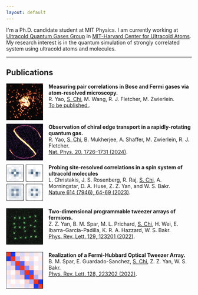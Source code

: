 ```yaml
---
layout: default
---
```

I'm a Ph.D. candidate student at MIT Physics. I am currently working at [Ultracold Quantum Gases Group](https://quantumgas.mit.edu/) in [MIT-Harvard Center for Ultracold Atoms](http://cua.mit.edu). My research interest is in the quantum simulation of strongly correlated system using ultracold atoms and molecules.

---

## Publications

<div style="overflow: hidden; margin-bottom: 10px;">
  <img src="assets/img/becmicroscope.png" alt="BEC Microscope" width="100px" style="float:left; padding-right:15px; padding-bottom:0px;" />
  <strong>Measuring pair correlations in Bose and Fermi gases via atom-resolved microscopy.</strong><br>
  R. Yao, <u>S. Chi</u>, M. Wang, R. J. Fletcher, M. Zwierlein.<br>
  <a href="https://">To be published.</a>.
</div>

<div style="overflow: hidden; margin-bottom: 10px;">
  <img src="assets/img/edgestate.png" alt="Edge State" width="100px" style="float:left; padding-right:15px; padding-bottom:0px;" />
  <strong>Observation of chiral edge transport in a rapidly-rotating quantum gas.</strong><br>
  R. Yao, <u>S. Chi</u>, B. Mukherjee, A. Shaffer, M. Zwierlein, R. J. Fletcher.<br>
  <a href="https://www.nature.com/articles/s41567-024-02617-7">Nat. Phys. 20, 1726–1731 (2024)</a>.
</div>
<div style="overflow: hidden; margin-bottom: 20px;">
  <img src="assets/img/mol_corr.jpg" alt="Molecular Correlations" width="100px" style="float:left; padding-right:15px; padding-bottom:0px;" />
  <strong>Probing site-resolved correlations in a spin system of ultracold molecules</strong><br>
  L. Christakis, J. S. Rosenberg, R. Raj, <u>S. Chi</u>, A. Morningstar, D. A. Huse, Z. Z. Yan, and W. S. Bakr.<br>
  <a href="https://www.nature.com/articles/s41586-022-05558-4">Nature 614 (7946), 64-69 (2023)</a>.
</div>

<div style="overflow: hidden; margin-bottom: 20px;">
  <img src="assets/img/twod_array.png" alt="Two-Dimensional Array" width="100px" style="float:left; padding-right:15px; padding-bottom:0px;" />
  <strong>Two-dimensional programmable tweezer arrays of fermions.</strong><br>
  Z. Z. Yan, B. M. Spar, M. L. Prichard, <u>S. Chi</u>, H. Wei, E. Ibarra-García-Padilla, K. R. A. Hazzard, W. S. Bakr.<br>
  <a href="https://journals.aps.org/prl/abstract/10.1103/PhysRevLett.129.123201">Phys. Rev. Lett. 129, 123201 (2022)</a>.
</div>

<div style="overflow: hidden; margin-bottom: 20px;">
  <img src="assets/img/tweezer_corr.png" alt="Tweezer Correlations" width="100px" style="float:left; padding-right:15px; padding-bottom:0px;" />
  <strong>Realization of a Fermi-Hubbard Optical Tweezer Array.</strong><br>
  B. M. Spar, E. Guardado-Sanchez, <u>S. Chi</u>, Z. Z. Yan, W. S. Bakr.<br>
  <a href="https://journals.aps.org/prl/abstract/10.1103/PhysRevLett.128.223202">Phys. Rev. Lett. 128, 223202 (2022)</a>.
</div>

<!-- 
![img3](assets/img/becmicroscope.png){: width="100px" style="float:left; padding-right:15px;padding-bottom:40px"}
**Measuring pair correlations in Bose and Fermi gases via atom-resolved microscopy.**<br>
R. Yao, **<u>S. Chi</u>**, M. Wang, R. J. Fletcher, M. Zwierlein.<br>
[To be published.](https://)
<br>
<br>
![img3](assets/img/edgestate.png){: width="100px" style="float:left; padding-right:15px;padding-bottom:40px"}
**Observation of chiral edge transport in a rapidly-rotating quantum gas.**<br>
R. Yao, **<u>S. Chi</u>**, B. Mukherjee, A. Shaffer, M. Zwierlein, R. J. Fletcher.<br>
[_Nat. Phys._ 20, 1726–1731 (2024).](https://www.nature.com/articles/s41567-024-02617-7)
<br>
<br>
![img3](assets/img/mol_corr.jpg){: width="100px" style="float:left; padding-right:15px;padding-bottom:40px"}
**Probing site-resolved correlations in a spin system of ultracold molecules** <br>
L. Christakis, J. S. Rosenberg, R. Raj, **<u>S. Chi</u>**, A. Morningstar, D. A. Huse, Z. Z. Yan, and W. S. Bakr.<br>
[_Nature_ 614 (7946), 64-69 (2023).](https://www.nature.com/articles/s41586-022-05558-4)
<br>
<br>
![img3](assets/img/twod_array.png){: width="100px" style="float:left; padding-right:15px;padding-bottom:40px"}
**Two-dimensional programmable tweezer arrays of fermions.**<br>
Z. Z. Yan, B. M. Spar, M. L. Prichard, **<u>S. Chi</u>**, H. Wei, E. Ibarra-Garc ́ıa-Padilla, K. R. A. Hazzard, W. S. Bakr.<br>
[_Phys. Rev. Lett._ 129, 123201 (2022).](https://journals.aps.org/prl/abstract/10.1103/PhysRevLett.129.123201)
<br>
<br>
![img3](assets/img/tweezer_corr.png){: width="100px" style="float:left; padding-right:15px;padding-bottom:40px"}
**Realization of a Fermi-Hubbard Optical Tweezer Array.**<br>
B. M. Spar, E. Guardado-Sanchez, **<u>S. Chi</u>**, Z. Z. Yan, W. S. Bakr.<br>
[_Phys. Rev. Lett._ 128, 223202 (2022).](https://journals.aps.org/prl/abstract/10.1103/PhysRevLett.128.223202)
<br>
<br> -->